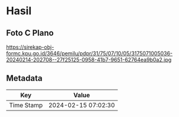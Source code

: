 # Hasil

## Foto C Plano

https://sirekap-obj-formc.kpu.go.id/3646/pemilu/pdpr/31/75/07/10/05/3175071005036-20240214-202708--27f25125-0958-41b7-9651-62764ea9b0a2.jpg


## Metadata

| Key        | Value               |
| ---------- | ------------------- |
| Time Stamp | 2024-02-15 07:02:30 |



